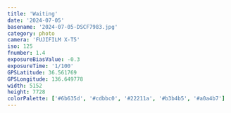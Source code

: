 ```yaml
---
title: 'Waiting'
date: '2024-07-05'
basename: '2024-07-05-DSCF7983.jpg'
category: photo
camera: 'FUJIFILM X-T5'
iso: 125
fnumber: 1.4
exposureBiasValue: -0.3
exposureTime: '1/100'
GPSLatitude: 36.561769
GPSLongitude: 136.649778
width: 5152
height: 7728
colorPalette: ['#6b635d', '#cdbbc0', '#22211a', '#b3b4b5', '#a0a4b7']
---
```

